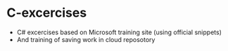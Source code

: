 # C-excercises
- C# excercises based on Microsoft training site (using official snippets)
- And training of saving work in cloud reposotory

